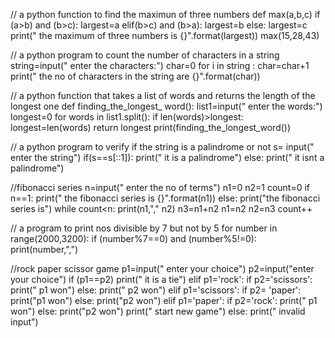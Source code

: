 // a python function to find the maximun of three numbers
def max(a,b,c)
if (a>b) and (b>c):
largest=a
elif(b>c) and (b>a):
largest=b
else:
largest=c
print(" the maximum of three numbers is {}".format(largest))
max(15,28,43)


// a python program to count the number of characters in a string
string=input(" enter the characters:")
char=0
for i in string :
char=char+1
print(" the no of characters in the string are {}".format(char))


// a python function that takes a list of words and returns the length of the longest one
def finding_the_longest_ word():
list1=input(" enter the words:")
longest=0
for words in list1.split():
if len(words)>longest:
longest=len(words)
return longest
print(finding_the_longest_word())


// a python program to verify if the string is a palindrome or not
s= input(" enter the string")
if(s==s[::1]):
print(" it is a palindrome")
else:
print(" it isnt a palindrome")


//fibonacci series
n=input(" enter the no of terms")
n1=0
n2=1
count=0
if n==1:
print(" the fibonacci series is {}".format(n1))
else:
print("the fibonacci series is")
while count<n:
print(n1,"," n2)
n3=n1+n2
n1=n2
n2=n3
count++


// a program to print nos divisible by 7 but not by 5
for number in range(2000,3200):
if (number%7==0) and (number%5!=0):
print(number,",")


//rock paper scissor game
p1=input(" enter your choice")
p2=input("enter your choice")
if (p1==p2)
 print(" it is a tie")
elif p1='rock':
 if p2='scissors':
 print(" p1 won")
 else:
 print(" p2 won")
elif p1='scissors':
 if p2= 'paper':
 print("p1 won")
 else:
 print("p2 won")
elif p1='paper':
 if p2='rock':
 print(" p1 won")
 else:
 print("p2 won")
 print(" start new game")
else: 
print(" invalid input")
 

 








